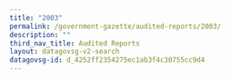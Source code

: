 ```yaml
---
title: "2003"
permalink: /government-gazette/audited-reports/2003/
description: ""
third_nav_title: Audited Reports
layout: datagovsg-v2-search
datagovsg-id: d_4252ff2354275ec1ab3f4c30755cc9d4
---
```

